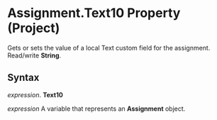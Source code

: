 
# Assignment.Text10 Property (Project)

Gets or sets the value of a local Text custom field for the assignment. Read/write  **String**.


## Syntax

 _expression_. **Text10**

 _expression_ A variable that represents an **Assignment** object.


